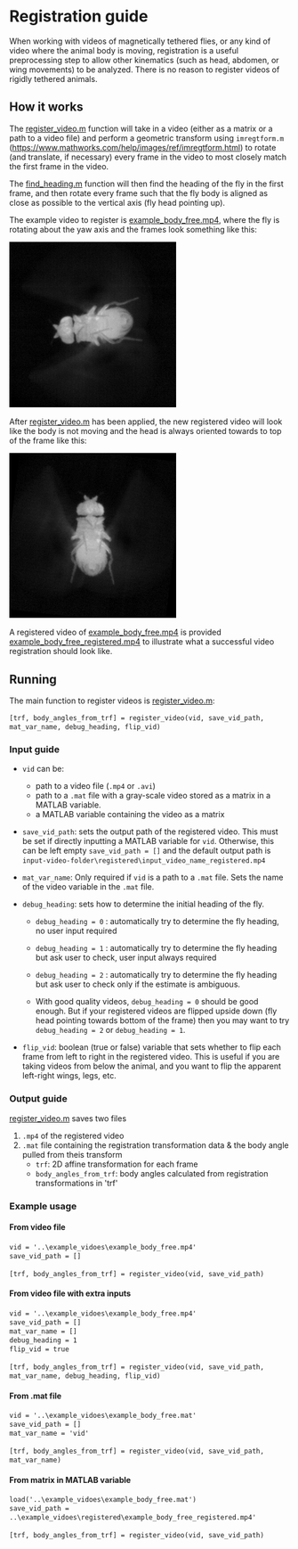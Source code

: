 # Registration guide

When working with videos of magnetically tethered flies, or any kind of video where the animal body is moving, registration is a useful preprocessing step to allow other kinematics (such as head, abdomen, or wing movements) to be analyzed. There is no reason to register videos of rigidly tethered animals.

## How it works

The [register_video.m](register_video.m) function will take in a video (either as a matrix or a path to a video file) and perform a geometric transform using `imregtform.m` (https://www.mathworks.com/help/images/ref/imregtform.html) to rotate (and translate, if necessary) every frame in the video to most closely match the first frame in the video.

The [find_heading.m](find_heading.m) function will then find the heading of the fly in the first frame, and then rotate every frame such that the fly body is aligned as close as possible to the vertical axis (fly head pointing up).

The example video to register is [example_body_free.mp4](..%2Fexample_vidoes%2Fexample_body_free.mp4), where the fly is rotating about the yaw axis and the frames look something like this:

<p float="middle">
  <img src="../img/body_free.png" width="300" />
</p>

After [register_video.m](register_video.m) has been applied, the new registered video will look like the body is not moving and the head is always oriented towards to top of the frame like this:

<p float="middle">
  <img src="../img/body_free_registered.png" width="300" />
</p>

A registered video of [example_body_free.mp4](..%2Fexample_vidoes%2Fexample_body_free.mp4) is provided [example_body_free_registered.mp4](..%2Fexample_vidoes%2Fregistered%2Fexample_body_free_registered.mp4) to illustrate what a successful video registration should look like.

## Running
The main function to register videos is [register_video.m](register_video.m):

    [trf, body_angles_from_trf] = register_video(vid, save_vid_path, mat_var_name, debug_heading, flip_vid)

### Input guide

* `vid` can be:
  * path to a video file (`.mp4` or `.avi`) 
  * path to a `.mat` file with a gray-scale video stored as a matrix in a MATLAB variable.
  * a MATLAB variable containing the video as a matrix


* `save_vid_path`: sets the output path of the registered video. This must be set if directly inputting a MATLAB variable for `vid`. Otherwise, this can be left empty `save_vid_path = []` and the default output path is `input-video-folder\registered\input_video_name_registered.mp4`


 * `mat_var_name`: Only required if `vid` is a path to a `.mat` file. Sets the name of the video variable in the `.mat` file.


* `debug_heading`: sets how to determine the initial heading of the fly.

  * `debug_heading = 0` : automatically try to determine the fly heading, no user input required
  * `debug_heading = 1` : automatically try to determine the fly heading but ask user to check, user input always required
  * `debug_heading = 2` : automatically try to determine the fly heading but ask user to check only if the estimate is ambiguous. 

  * With good quality videos, `debug_heading = 0` should be good enough. But if your registered videos are flipped upside down (fly head pointing towards bottom of the frame) then you may want to try `debug_heading = 2` or `debug_heading = 1`.


* `flip_vid`: boolean (true or false) variable that sets whether to flip each frame from left to right in the registered video. This is useful if you are taking videos from below the animal, and you want to flip the apparent left-right wings, legs, etc.

### Output guide

[register_video.m](register_video.m) saves two files
1. `.mp4` of the registered video
2. `.mat` file containing the registration transformation data & the body angle pulled from theis transform
   * `trf`: 2D affine transformation for each frame
   * `body_angles_from_trf`: body angles calculated from registration transformations in 'trf'

### Example usage

#### From video file
    vid = '..\example_vidoes\example_body_free.mp4'
    save_vid_path = []

    [trf, body_angles_from_trf] = register_video(vid, save_vid_path)

#### From video file with extra inputs
    vid = '..\example_vidoes\example_body_free.mp4'
    save_vid_path = []
    mat_var_name = []
    debug_heading = 1
    flip_vid = true

    [trf, body_angles_from_trf] = register_video(vid, save_vid_path, mat_var_name, debug_heading, flip_vid)

#### From .mat file
    vid = '..\example_vidoes\example_body_free.mat'
    save_vid_path = []
    mat_var_name = 'vid'

    [trf, body_angles_from_trf] = register_video(vid, save_vid_path, mat_var_name)

#### From matrix in MATLAB variable
    load('..\example_vidoes\example_body_free.mat')
    save_vid_path = ..\example_vidoes\registered\example_body_free_registered.mp4'

    [trf, body_angles_from_trf] = register_video(vid, save_vid_path)
